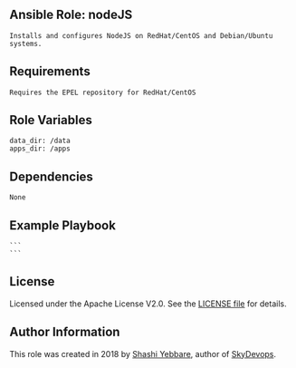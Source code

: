 ## Ansible Role: nodeJS

	Installs and configures NodeJS on RedHat/CentOS and Debian/Ubuntu systems.

## Requirements
	Requires the EPEL repository for RedHat/CentOS

## Role Variables
	data_dir: /data
	apps_dir: /apps


## Dependencies
	None

## Example Playbook
	```
	```


## License


Licensed under the Apache License V2.0. See the [LICENSE file](LICENSE) for details.

## Author Information


This role was created in 2018 by [Shashi Yebbare](https://www.skydevops.co.in/), author of [SkyDevops](https://www.skydevops.co.in/).
